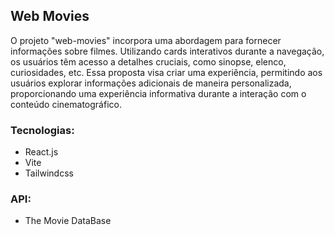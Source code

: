 ## Web Movies

O projeto "web-movies" incorpora uma abordagem para fornecer informações sobre filmes. Utilizando cards interativos durante a navegação, os usuários têm acesso a detalhes cruciais, como sinopse, elenco, curiosidades, etc. Essa proposta visa criar uma experiência, permitindo aos usuários explorar informações adicionais de maneira personalizada, proporcionando uma experiência informativa durante a interação com o conteúdo cinematográfico.

### Tecnologias:
-  React.js
-  Vite
-  Tailwindcss

### API:
- The Movie DataBase
